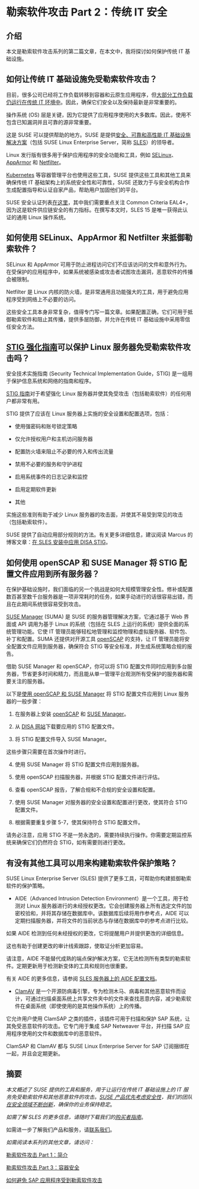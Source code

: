 # 勒索软件攻击 Part 2：传统 IT 安全

## 介绍

本文是勒索软件攻击系列的第二篇文章，在本文中，我将探讨如何保护传统 IT 基础设施。

## 如何让传统 IT 基础设施免受勒索软件攻击？

目前，很多公司已经将工作负载转移到容器和云原生应用程序，但[大部分工作负载仍运行在传统 IT 环境中](https://www.cncf.io/reports/cncf-annual-survey-2022/)。因此，确保它们安全以及保持最新是非常重要的。

操作系统 (OS) 层是关键，因为它提供了应用程序使用的大多数库。因此，使用不包含已知漏洞并且可靠的源非常重要。

这是 SUSE 可以提供帮助的地方。SUSE 是提供[安全、可靠和高性能 IT 基础设施解决方案](https://www.suse.com/solutions/security/)（包括 SUSE Linux Enterprise Server，简称 [SLES](https://www.suse.com/products/server/)）的领导者。

Linux 发行版有很多用于保护应用程序的安全功能和工具，例如 [SELinux](https://documentation.suse.com/sles/html/SLES-all/cha-selinux.html#sec-selinux-why)、[AppArmor](https://documentation.suse.com/sled/html/SLED-all/cha-apparmor-intro.html) 和 [Netfilter](https://documentation.suse.com/sles/html/SLES-all/cha-security-firewall.html)。

[Kubernetes](https://www.suse.com/suse-defines/definition/kubernetes/) 等容器管理平台也使用这些工具，SUSE 提供这些工具和其他工具来确保传统 IT 基础架构上的系统安全性和可靠性，SUSE 还致力于与安全机构合作生成配置指导和认证自家产品，帮助用户加固他们的平台。

SUSE 安全认证列表[在这里](https://www.suse.com/support/security/certifications/)，其中我们需要重点关注 Common Criteria EAL4+，因为这是软件供应链安全的有力指标。在撰写本文时，SLES 15 是唯一获得此认证的通用 Linux 操作系统。

## 如何使用 SELinux、AppArmor 和 Netfilter 来抵御勒索软件？

SELinux 和 AppArmor 可用于防止进程访问它们不应该访问的文件和意外行为。在受保护的应用程序中，如果系统被感染或攻击者试图攻击漏洞，恶意软件的传播会被限制。

Netfilter 是 Linux 内核的防火墙，是非常通用且功能强大的工具，用于避免应用程序受到网络上不必要的访问。

这些安全工具本身非常复杂，值得专门写一篇文章。如果配置正确，它们可用于抵御勒索软件和阻止其传播，提供多层防御，并允许在传统 IT 基础设施中采用零信任安全方法。

## [STIG 强化指南](https://www.suse.com/c/applying-disa-stig-hardening-to-sles-installations/)可以保护 Linux 服务器免受勒索软件攻击吗？

安全技术实施指南 (Security Technical Implementation Guide，STIG) 是一组用于保护信息系统和网络的指南和程序。

[STIG 指南](https://public.cyber.mil/stigs/)对于希望强化 Linux 服务器并使其免受攻击（包括勒索软件）的任何用户都非常有用。

STIG 提供了应该在 Linux 服务器上实施的安全设置和配置选项，包括：

- 使用强密码和账号锁定策略

- 仅允许授权用户和主机访问服务器

- 配置防火墙来阻止不必要的传入和传出流量

- 禁用不必要的服务和守护进程

- 启用系统事件的日志记录和监控

- 启用定期软件更新

- 其他

实施这些准则有助于减少 Linux 服务器的攻击面，并使其不易受到常见的攻击（包括勒索软件）。

SUSE 提供了自动应用部分规则的方法。有关更多详细信息，建议阅读 Marcus 的博客文章：[在 SLES 安装中应用 DISA STIG](https://www.suse.com/c/applying-disa-stig-hardening-to-sles-installations/)。

## 如何使用 openSCAP 和 SUSE Manager 将 STIG 配置文件应用到所有服务器？

在保护基础设施时，我们面临的另一个挑战是如何大规模管理安全性。修补或配置数百甚至数千台服务器是一项非常耗时的任务，如果手动进行的话很容易出错，而且在此期间系统很容易受到攻击。

[SUSE Manager](https://www.suse.com/products/suse-manager/) (SUMA) 是 SUSE 的服务器管理解决方案，它通过基于 Web 界面或 API 调用为基于 Linux 的系统（包括在 SLES 上运行的系统）提供全面的系统管理功能。它使 IT 管理员能够轻松地管理和监控物理和虚拟服务器、软件包、补丁和配置。SUMA 还提供对开源工具 [openSCAP](https://documentation.suse.com/suma/en/suse-manager/administration/openscap.html) 的支持，让 IT 管理员能将安全配置文件应用到服务器，确保符合 STIG 等安全标准，并生成系统策略合规的报告。

借助 SUSE Manager 和 openSCAP，你可以将 STIG 配置文件同时应用到多台服务器，节省更多时间和精力，而且能从单一管理平台观测所有受保护的服务器和需要关注的服务器。

以下是[使用 openSCAP 和 SUSE Manager](https://www.suse.com/c/suse-manager-and-openscap-200-security-rules-made-for-you/) 将 STIG 配置文件应用到 Linux 服务器的一般步骤：

1. 在服务器上安装 [openSCAP](https://documentation.suse.com/suma/en/suse-manager/administration/openscap.html) 和 [SUSE Manager](https://documentation.suse.com/suma/en/suse-manager/installation-and-upgrade/installation-and-upgrade-overview.html)。

2. 从 [DISA 网站](https://public.cyber.mil/stigs/)下载要应用的 STIG 配置文件。

3. 将 STIG 配置文件导入 SUSE Manager。

这些步骤只需要在首次操作时进行。

4. 使用 SUSE Manager 将 STIG 配置文件应用到服务器。

5. 使用 openSCAP 扫描服务器，并根据 STIG 配置文件进行评估。

6. 查看 openSCAP 报告，了解合规和不合规的安全设置和配置。

7. 使用 SUSE Manager 对服务器的安全设置和配置进行更改，使其符合 STIG 配置文件。

8. 根据需要重复步骤 5-7，使其保持符合 STIG 配置文件。

请务必注意，应用 STIG 不是一劳永逸的，需要持续执行操作。你需要定期监控系统来确保它们仍然符合 STIG，如有需要则进行更改。

## 有没有其他工具可以用来构建勒索软件保护策略？

SUSE Linux Enterprise Server (SLES) 提供了更多工具，可帮助你构建抵御勒索软件的保护策略。

- AIDE（Advanced Intrusion Detection Environment）是一个工具，用于检测对 Linux 服务器进行的未经授权更改。它会创建服务器上所有选定文件的加密校验和，并将其存储在数据库中。该数据库后续将用作参考点，AIDE 可以定期扫描服务器，并将文件的当前状态与存储在数据库中的参考点进行比较。

如果 AIDE 检测到任何未经授权的更改，它将提醒用户并提供更改的详细信息。

这也有助于创建更改的审计线索跟踪，使取证分析更加容易。

请注意，AIDE 不能替代成熟的端点保护解决方案，它无法检测所有类型的勒索软件。定期更新用于检测新变体的工具和规则也很重要。

有关 AIDE 的更多信息，请参阅 [SLES 服务器上的 AIDE 配置文档](https://documentation.suse.com/sles/html/SLES-all/cha-aide.html)。

- [ClamAV](https://en.opensuse.org/ClamAV) 是一个开源防病毒引擎，专为检测木马、病毒和其他恶意软件而设计，可通过扫描桌面系统上共享文件夹中的文件来查找恶意内容，减少勒索软件在桌面系统（即使使用的是其他操作系统）上的传播。

它允许用户使用 ClamSAP 之类的插件，该插件可用于扫描和保护 SAP 系统，让其免受恶意软件的攻击。它专门用于集成 SAP Netweaver 平台，并扫描 SAP 应用程序使用的文件和数据库中的恶意软件。

ClamSAP 和 ClamAV 都与 SUSE Linux Enterprise Server for SAP 订阅捆绑在一起，并且会定期更新。

## 摘要

*本文概述了 SUSE 提供的工具和服务，用于让运行在传统 IT 基础设施上的 IT 服务免受勒索软件和其他恶意软件的攻击。[SUSE 产品优先考虑安全性](https://www.suse.com/support/security/mission/)，我们的团队[在安全领域不断创新](https://www.suse.com/support/security/)，确保你的业务保持稳定*。

*如需了解 SLES 的更多信息，请随时下载我们的[购买者指南](https://more.suse.com/Buyers_Guide_Enterprise_Linux.html)*。

如需进一步了解我们产品和服务，请[联系我们](https://www.suse.com/contact/)。

*如需阅读本系列的其他文章，请访问：*

[勒索软件攻击 Part 1：简介](https://www.suse.com/c/ransomware-attacks-part-1-introduction)

[勒索软件攻击 Part 3：容器安全](https://www.suse.com/c/ransomware-attacks-part-3-kubernetes/)

[如何避免 SAP 应用程序受到勒索软件攻击](https://www.suse.com/c/ransomware-attacks-part-4-sap-applications/)
